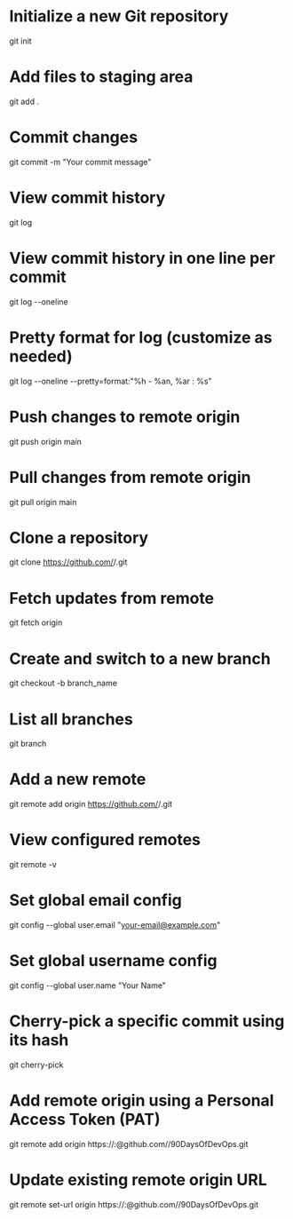 
# Initialize a new Git repository
git init

# Add files to staging area
git add .

# Commit changes
git commit -m "Your commit message"

# View commit history
git log

# View commit history in one line per commit
git log --oneline

# Pretty format for log (customize as needed)
git log --oneline --pretty=format:"%h - %an, %ar : %s"

# Push changes to remote origin
git push origin main

# Pull changes from remote origin
git pull origin main

# Clone a repository
git clone https://github.com/<your-username>/<repo-name>.git

# Fetch updates from remote
git fetch origin

# Create and switch to a new branch
git checkout -b branch_name

# List all branches
git branch

# Add a new remote
git remote add origin https://github.com/<your-username>/<repo-name>.git

# View configured remotes
git remote -v

# Set global email config
git config --global user.email "your-email@example.com"

# Set global username config
git config --global user.name "Your Name"

# Cherry-pick a specific commit using its hash
git cherry-pick <commit-hash>

# Add remote origin using a Personal Access Token (PAT)
git remote add origin https://<your-username>:<your-PAT>@github.com/<your-username>/90DaysOfDevOps.git

# Update existing remote origin URL
git remote set-url origin https://<your-username>:<your-PAT>@github.com/<your-username>/90DaysOfDevOps.git
